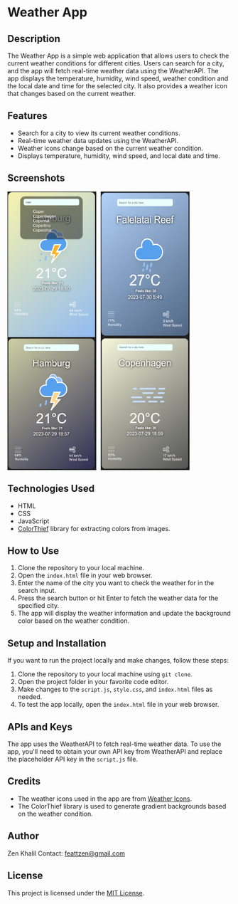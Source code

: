 # Weather App

## Description
The Weather App is a simple web application that allows users to check the current weather conditions for different cities. Users can search for a city, and the app will fetch real-time weather data using the WeatherAPI. The app displays the temperature, humidity, wind speed, weather condition and the local date and time for the selected city. It also provides a weather icon that changes based on the current weather.

## Features
- Search for a city to view its current weather conditions.
- Real-time weather data updates using the WeatherAPI.
- Weather icons change based on the current weather condition.
- Displays temperature, humidity, wind speed, and local date and time.

## Screenshots
<div style="display: flex; flex-wrap: wrap;">
  <img src="/screenshots/screenshot1.png" alt="Weather App Screenshot 1" width="200" style="margin-right: 10px;" />
  <img src="/screenshots/screenshot3.png" alt="Weather App Screenshot 3" width="200" style="margin-right: 10px;" />
  <img src="/screenshots/screenshot4.png" alt="Weather App Screenshot 4" width="200" style="margin-right: 10px;" />
  <img src="/screenshots/screenshot5.png" alt="Weather App Screenshot 5" width="200" />
</div>

## Technologies Used
- HTML
- CSS
- JavaScript
- [ColorThief](https://lokeshdhakar.com/projects/color-thief/) library for extracting colors from images.

## How to Use
1. Clone the repository to your local machine.
2. Open the `index.html` file in your web browser.
3. Enter the name of the city you want to check the weather for in the search input.
4. Press the search button or hit Enter to fetch the weather data for the specified city.
5. The app will display the weather information and update the background color based on the weather condition.

## Setup and Installation
If you want to run the project locally and make changes, follow these steps:
1. Clone the repository to your local machine using `git clone`.
2. Open the project folder in your favorite code editor.
3. Make changes to the `script.js`, `style.css`, and `index.html` files as needed.
4. To test the app locally, open the `index.html` file in your web browser.

## APIs and Keys
The app uses the WeatherAPI to fetch real-time weather data. To use the app, you'll need to obtain your own API key from WeatherAPI and replace the placeholder API key in the `script.js` file.

## Credits
- The weather icons used in the app are from [Weather Icons](https://weathericons.io/).
- The ColorThief library is used to generate gradient backgrounds based on the weather condition.

## Author
Zen Khalil
Contact: feattzen@gmail.com

## License
This project is licensed under the [MIT License](/LICENSE).
